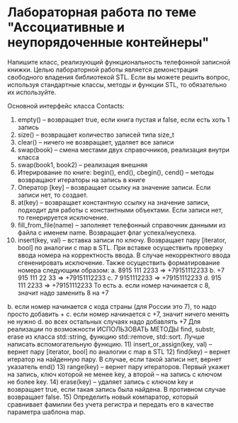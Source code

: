 # Лабораторная работа по теме "Ассоциативные и неупорядоченные контейнеры"

Напишите класс, реализующий функциональность телефонной записной книжки.
Целью лабораторной работы является демонстрация свободного владения библиотекой STL.
Если вы можете решить вопрос, используя стандартные классы, методы и функции STL, то
обязательно их используйте.

Основной интерфейс класса Contacts:
1) empty() – возвращает true, если книга пустая и false, если есть хоть 1 запись
2) size() – возвращает количество записей типа size_t
3) clear() – ничего не возвращает, удаляет все записи
4) swap(book) – смена местами двух справочников, реализация внутри класса
5) swap(book1, book2) – реализация внешняя
6) Итерирование по книге: begin(), end(), cbegin(), cend() – методы возвращают итераторы на запись
в книге
7) Оператор [key] – возвращает ссылку на значение записи. Если записи нет, то создает.
8) at(key) – возвращает константную ссылку на значение записи, подходит для работы с
константными объектами. Если записи нет, то генерируется исключение.
9) fill_from_file(name) – заполняет телефонный справочник данными из файла с именем name.
Возвращает флаг успеха/неуспеха.
10) insert(key, val) – вставка записи по ключу. Возвращает пару [iterator, bool] по аналогии с map в
STL. При вставке осуществить проверку ввода номера на корректность ввода. В случае
некорректного ввода сгененировать исключение. Также осуществить форматирование номера
следующим образом:
a. 8915 111 2233 =&gt; +79151112233
b. +7 915 111 22 33 =&gt; +79151112233
c. 7 9151112233 =&gt; +79151112233
d. 915 111 2233 =&gt; +79151112233
То есть
a. если номер начинается с 8, значит надо заменить 8 на +7

b. если номер начинается с кода страны (для России это 7), то надо просто добавить +
c. если номер начинается с +7, значит ничего менять не нужно
d. во всех остальных случаях надо добавлять +7
Для реализации по возможности ИСПОЛЬЗОВАТЬ МЕТОДЫ find, substr, erase из класса std::string,
функцию std::remove, std::sort. Лучше написать вспомогательную функцию.
11) insert_or_assign(key, val) – вернет пару [iterator, bool] по аналогии с map в STL
12) find(key) – вернет итератор на найденную пару. В случае, если такой записи нет, вернет указатель
end()
13) range(key) – вернет пару итераторов. Первый укажет на запись, ключ которой не менее key, а
второй – на запись с ключом не более key.
14) erase(key) – удаляет запись с ключом key и возвращает true, если такая запись была найдена. В
противном случае возвращает false.
15) Определить новый компаратор, который сравнивает фамилии без учета регистра и передать его
в качестве параметра шаблона map.
